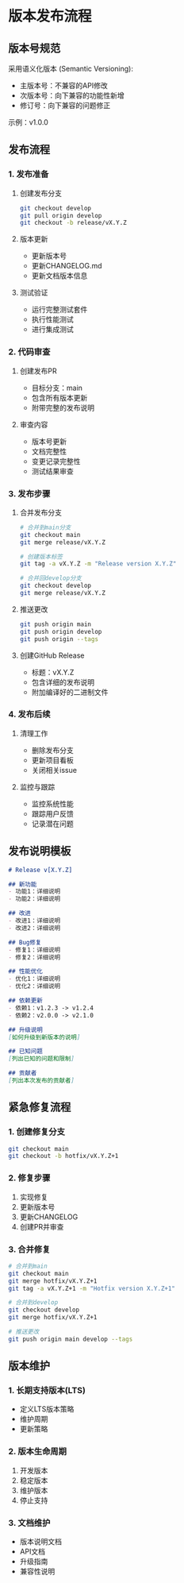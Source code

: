 # 版本发布流程

## 版本号规范

采用语义化版本 (Semantic Versioning):
- 主版本号：不兼容的API修改
- 次版本号：向下兼容的功能性新增
- 修订号：向下兼容的问题修正

示例：v1.0.0

## 发布流程

### 1. 发布准备

1. 创建发布分支
   ```bash
   git checkout develop
   git pull origin develop
   git checkout -b release/vX.Y.Z
   ```

2. 版本更新
   - 更新版本号
   - 更新CHANGELOG.md
   - 更新文档版本信息

3. 测试验证
   - 运行完整测试套件
   - 执行性能测试
   - 进行集成测试

### 2. 代码审查

1. 创建发布PR
   - 目标分支：main
   - 包含所有版本更新
   - 附带完整的发布说明

2. 审查内容
   - 版本号更新
   - 文档完整性
   - 变更记录完整性
   - 测试结果审查

### 3. 发布步骤

1. 合并发布分支
   ```bash
   # 合并到main分支
   git checkout main
   git merge release/vX.Y.Z
   
   # 创建版本标签
   git tag -a vX.Y.Z -m "Release version X.Y.Z"
   
   # 合并回develop分支
   git checkout develop
   git merge release/vX.Y.Z
   ```

2. 推送更改
   ```bash
   git push origin main
   git push origin develop
   git push origin --tags
   ```

3. 创建GitHub Release
   - 标题：vX.Y.Z
   - 包含详细的发布说明
   - 附加编译好的二进制文件

### 4. 发布后续

1. 清理工作
   - 删除发布分支
   - 更新项目看板
   - 关闭相关issue

2. 监控与跟踪
   - 监控系统性能
   - 跟踪用户反馈
   - 记录潜在问题

## 发布说明模板

```markdown
# Release v[X.Y.Z]

## 新功能
- 功能1：详细说明
- 功能2：详细说明

## 改进
- 改进1：详细说明
- 改进2：详细说明

## Bug修复
- 修复1：详细说明
- 修复2：详细说明

## 性能优化
- 优化1：详细说明
- 优化2：详细说明

## 依赖更新
- 依赖1：v1.2.3 -> v1.2.4
- 依赖2：v2.0.0 -> v2.1.0

## 升级说明
[如何升级到新版本的说明]

## 已知问题
[列出已知的问题和限制]

## 贡献者
[列出本次发布的贡献者]
```

## 紧急修复流程

### 1. 创建修复分支
```bash
git checkout main
git checkout -b hotfix/vX.Y.Z+1
```

### 2. 修复步骤
1. 实现修复
2. 更新版本号
3. 更新CHANGELOG
4. 创建PR并审查

### 3. 合并修复
```bash
# 合并到main
git checkout main
git merge hotfix/vX.Y.Z+1
git tag -a vX.Y.Z+1 -m "Hotfix version X.Y.Z+1"

# 合并到develop
git checkout develop
git merge hotfix/vX.Y.Z+1

# 推送更改
git push origin main develop --tags
```

## 版本维护

### 1. 长期支持版本(LTS)
- 定义LTS版本策略
- 维护周期
- 更新策略

### 2. 版本生命周期
1. 开发版本
2. 稳定版本
3. 维护版本
4. 停止支持

### 3. 文档维护
- 版本说明文档
- API文档
- 升级指南
- 兼容性说明